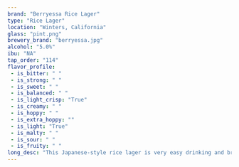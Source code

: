 ```yaml
---
brand: "Berryessa Rice Lager"
type: "Rice Lager"
location: "Winters, California"
glass: "pint.png"
brewery_brand: "berryessa.jpg"
alcohol: "5.0%"
ibu: "NA"
tap_order: "114"
flavor_profile:
 - is_bitter: " "
 - is_strong: " "
 - is_sweet: " "
 - is_balanced: " "
 - is_light_crisp: "True"
 - is_creamy: " "
 - is_hoppy: " "
 - is_extra_hoppy: ""
 - is_light: "True"
 - is_malty: " "
 - is_sour: " "
 - is_fruity: " "
long_desc: "This Japanese-style rice lager is very easy drinking and brewed with the highest quality local jasmine puffed rice for a super-crisp clean finish and mouthfeel"
---
```


